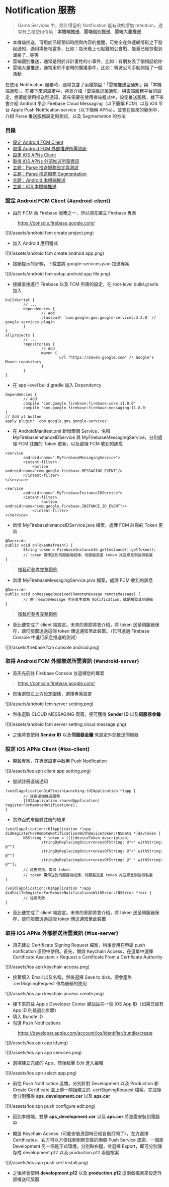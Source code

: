 # Notification 服務

> Game Services 中，設計得當的 Notification 能有效的增加 retention，通常有三種使用情境：**本機端推送**、**雲端個別推送**、**雲端大量推送**
* 本機端推送，可用於已經預知時間與內容的提醒，可完全在無連網情形之下發起通知，適用場景相當多，比如：每天晚上七點鐘的公會戰、能量已經恢復到滿格了...等等
* 雲端個別推送，通常是用於非計畫性的小事件，比如：有朋友丟了悄悄話給你
* 雲端大量推送，通常用於不定時的廣播事件，比如：營運公司手動開始了一個活動

在使用 Notification 服務時，通常包含了兩種類型：「雲端推送型通知」與「本機端通知」。在接下來的設定中，將會介紹「雲端推送型通知」與雲端服務平台的設定。想要能使用推送型通知，首先需要在使用者端程式中，設定推送服務，接下來會介紹 Android 平台 Firebase Cloud Messaging（以下簡稱 FCM）以及 iOS 平台 Apple Push Notification service（以下簡稱 APNs）。並會在後來的範例中，介紹 Parse 推送服務設定與測試，以及 Segmentation 的方法

### 目錄

* [設定 Android FCM Client](#android-client)
* [取得 Android FCM 外部推送所需資訊](#android-server)
* [設定 iOS APNs Client](#ios-client)
* [取得 iOS APNs 外部推送所需資訊](#ios-server)
* [主題：Parse 推送服務設定與測試](service-notification/parse-push-notification.md)
* [主題：Parse 推送服務 Segmentation](service-notification/parse-push-notification-segmentation.md)
* [主題：Android 本機端推送](service-notification/android-notification-local.md)
* [主題：iOS 本機端推送](service-notification/ios-notification-local.md)

### 設定 Android FCM Client {#android-client}

* 由於 FCM 為 Firebase 服務之一，所以須先建立 Firebase 專案

> https://console.firebase.google.com/

![](/assets/android fcm create project.png)

* 加入 Android 應用程式

![](/assets/android fcm create android app.png)

* 接續提示的步驟，下載並將 google-services.json 拉進專案

![](/assets/android fcm setup android app file.png)

* 接續直接進行 Firebase 以及 FCM 所需的設定，在 root-level build.gradle 加入
```
buildscript {
        // ...
        dependencies {
                // Add
                classpath 'com.google.gms:google-services:3.2.0' // google-services plugin
        }
}
allprojects {
        // ...
        repositories {
                // Add
                maven {
                        url "https://maven.google.com" // Google's Maven repository
                }
        }
}
```

* 在 app-level build.gradle 加入 Dependency
```
dependencies {
        // Add
        compile 'com.google.firebase:firebase-core:11.8.0'
        compile 'com.google.firebase:firebase-messaging:11.8.0'
}
// Add at bottom
apply plugin: 'com.google.gms.google-services'
```

* 在 AndroidManifest.xml 新增兩個 Service，名叫 MyFirebaseInstanceIDService 與 MyFirebaseMessagingService，分別處理 FCM 註冊的 Token 更新，以及處理 FCM 收到的訊息
```
<service
        android:name=".MyFirebaseMessagingService">
        <intent-filter>
            <action android:name="com.google.firebase.MESSAGING_EVENT"/>
        </intent-filter>
</service>
```
```
<service
        android:name=".MyFirebaseInstanceIDService">
        <intent-filter>
                <action android:name="com.google.firebase.INSTANCE_ID_EVENT"/>
            </intent-filter>
</service>
```

* 新增 MyFirebaseInstanceIDService.java 檔案，處理 FCM 註冊的 Token 更新
```
@Override
public void onTokenRefresh() {
        String token = FirebaseInstanceId.getInstance().getToken();
        // token 需傳送到伺服器端紀錄，伺服器透過 token 推送訊息到這個裝置
}
```
> [按我可參考完整範例](https://github.com/firebase/quickstart-android/blob/master/messaging/app/src/main/java/com/google/firebase/quickstart/fcm/MyFirebaseInstanceIDService.java)

* 新增 MyFirebaseMessagingService.java 檔案，處理 FCM 收到的訊息
```    
@Override
public void onMessageReceived(RemoteMessage remoteMessage) {
        // 將 remoteMessage 內容產生成為 Notification，或是觸發其他邏輯
}
```
> [按我可參考完整範例](https://github.com/firebase/quickstart-android/blob/master/messaging/app/src/main/java/com/google/firebase/quickstart/fcm/MyFirebaseMessagingService.java)

* 至此便完成了 client 端設定。未來的章節將會介紹，將 token 送至伺服器保存，讓伺服器透過這個 token 傳送通知至此裝置。（已可透過 Firebase Console 中進行訊息推送的測試）

![](/assets/firebase fcm console android.png)

### 取得 Android FCM 外部推送所需資訊 {#android-server}

* 首先先前往 Firebase Console 並選擇您的專案
> https://console.firebase.google.com/

* 然後選取左上方設定圖樣，選擇專案設定

![](/assets/android fcm server setting.png)

* 然後選取 CLOUD MESSAGING 頁籤，便可獲得 **Sender ID** 以及**伺服器金鑰**

![](/assets/android fcm server setting cloud message.png)

* 之後將會使用 **Sender ID** 以及**伺服器金鑰** 來設定外部推送伺服器

### 設定 iOS APNs Client {#ios-client}

* 開啟專案，在專案設定中啟用 Push Notification

![](/assets/ios apn client app setting.png)

* 嘗試註冊遠端通知
```
(void)applicationDidFinishLaunching:(UIApplication *)app {
        // 註冊遠端推送服務
        [[UIApplication sharedApplication] registerForRemoteNotifications];
}
```

* 實作函式來監聽註冊的結果
```
(void)application:(UIApplication *)app didRegisterForRemoteNotificationsWithDeviceToken:(NSData *)devToken {
        NSString * token = [[[[deviceToken description]
                stringByReplacingOccurrencesOfString: @"<" withString: @""]
                stringByReplacingOccurrencesOfString: @">" withString: @""]
                stringByReplacingOccurrencesOfString: @" " withString: @""];
        // 註冊成功，取得 token
        // token 需傳送到伺服器端紀錄，伺服器透過 token 推送訊息到這個裝置
}
```
```
(void)application:(UIApplication *)app didFailToRegisterForRemoteNotificationsWithError:(NSError *)err {
        // 註冊失敗
}
```

* 至此便完成了 client 端設定。未來的章節將會介紹，將 token 送至伺服器保存，讓伺服器透過這個 token 傳送通知至此裝置

### 取得 iOS APNs 外部推送所需資訊 {#ios-server}

* 須先建立 Certificate Signing Request 檔案，稍後會用在申請 push notification 憑證中使用。首先，開啟 Keychain Access，在選單中選擇 Certificate Assistant > Request a Certificate From a Certificate Authority

![](/assets/ios apn keychain access.png)

* 接著填入 Email 以及名稱，然後選擇 Save to disk。便會產生 .certSigningRequest 作為後續的使用

![](/assets/ios apn keychain access create.png)

* 接下來前往 Apple Developer Center 網站註冊一個 iOS App ID（如果已經有 App ID 則跳過此步驟）
 * 填入 Bundle ID
 * 勾選 Push Notifications

> https://developer.apple.com/account/ios/identifier/bundle/create

![](/assets/ios apn app id.png)

![](/assets/ios apn app services.png)

* 選擇建立完成的 App，然後點擊 Edit 進入編輯

![](/assets/ios apn select app.png)

* 前往 Push Notification 區塊，分別針對 Development 以及 Production 都 Create Certificate 並上傳一開始建立的 .certSigningRequest 檔案。完成後會分別獲得 **aps_development.cer** 以及 **aps.cer**

![](/assets/ios apn push configure edit.png)

* 回到本機端，雙擊 **aps_development.cer** 以及 **aps.cer** 將憑證安裝到電腦中

* 開啟 Keychain Access（可能安裝憑證時已經自動打開了），左方選擇 Certificates，右方可以方便找到剛剛安裝的兩個 Push Service 憑證，一個是 Development 另一個是正式環境。分別點右鍵，並選擇 Export，即可分別儲存成 development.p12 以及 production.p12 兩個檔案

![](/assets/ios apn push cert install.png)

* 之後將會使用 **development.p12** 以及 **production.p12** 這兩個檔案來設定外部推送伺服器